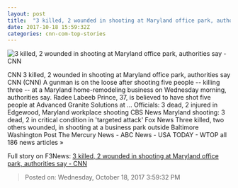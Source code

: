 ```yaml
---
layout: post
title:  "3 killed, 2 wounded in shooting at Maryland office park, authorities say - CNN"
date: 2017-10-18 15:59:32Z
categories: cnn-com-top-stories
---
```


![3 killed, 2 wounded in shooting at Maryland office park, authorities say - CNN](http://cdn.cnn.com/cnnnext/dam/assets/171018101511-01-edgewood-md-shooting-1018-super-tease.jpg)

CNN 3 killed, 2 wounded in shooting at Maryland office park, authorities say CNN (CNN) A gunman is on the loose after shooting five people -- killing three -- at a Maryland home-remodeling business on Wednesday morning, authorities say. Radee Labeeb Prince, 37, is believed to have shot five people at Advanced Granite Solutions at ... Officials: 3 dead, 2 injured in Edgewood, Maryland workplace shooting CBS News Maryland shooting: 3 dead, 2 in critical condition in 'targeted attack' Fox News Three killed, two others wounded, in shooting at a business park outside Baltimore Washington Post The Mercury News - ABC News - USA TODAY - WTOP all 186 news articles »


Full story on F3News: [3 killed, 2 wounded in shooting at Maryland office park, authorities say - CNN](http://www.f3nws.com/n/QuhJQF)

> Posted on: Wednesday, October 18, 2017 3:59:32 PM
